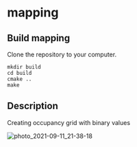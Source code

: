 # mapping

## Build mapping
Clone the repository to your computer.

    mkdir build
    cd build
    cmake ..
    make

## Description

Creating occupancy grid with binary values

![photo_2021-09-11_21-38-18](https://user-images.githubusercontent.com/58046779/168177461-eb447b75-8834-4063-8c0a-7b720351cb30.jpg)
